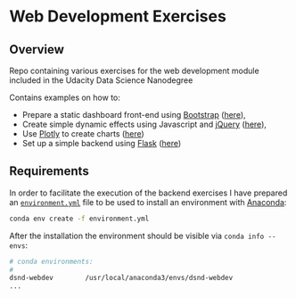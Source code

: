 # Web Development Exercises

## Overview
Repo containing various exercises for the web development module included in the Udacity Data Science Nanodegree

Contains examples on how to:
* Prepare a static dashboard front-end using [Bootstrap](https://getbootstrap.com/) ([here](exercises/Bootstrap_Exercise)),
* Create simple dynamic effects using Javascript and [jQuery](https://api.jquery.com/) ([here](exercises/Jquery_Exercise)),
* Use [Plotly](https://plotly.com/) to create charts ([here](exercises/Plotly_Exercise))
* Set up a simple backend using [Flask](https://flask.palletsprojects.com/en/1.1.x/) ([here](exercises/Flask_Exercise))

## Requirements
In order to facilitate the execution of the backend exercises I have prepared an [`environment.yml`](./environment.yml) file to be used to install an environment with [Anaconda](https://www.continuum.io/downloads):

```sh
conda env create -f environment.yml
```

After the installation the environment should be visible via `conda info --envs`:

```sh
# conda environments:
#
dsnd-webdev        /usr/local/anaconda3/envs/dsnd-webdev
...

```

